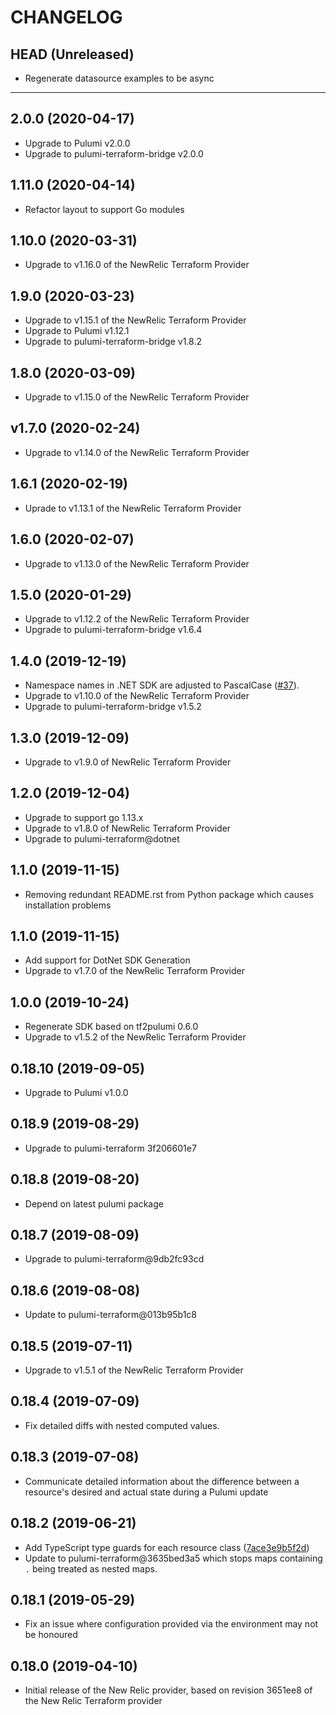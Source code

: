 CHANGELOG
=========

## HEAD (Unreleased)
* Regenerate datasource examples to be async

---
## 2.0.0 (2020-04-17)
* Upgrade to Pulumi v2.0.0
* Upgrade to pulumi-terraform-bridge v2.0.0

## 1.11.0 (2020-04-14)
* Refactor layout to support Go modules

## 1.10.0 (2020-03-31)
* Upgrade to v1.16.0 of the NewRelic Terraform Provider

## 1.9.0 (2020-03-23)
* Upgrade to v1.15.1 of the NewRelic Terraform Provider
* Upgrade to Pulumi v1.12.1
* Upgrade to pulumi-terraform-bridge v1.8.2

## 1.8.0 (2020-03-09)
* Upgrade to v1.15.0 of the NewRelic Terraform Provider

## v1.7.0 (2020-02-24)
* Upgrade to v1.14.0 of the NewRelic Terraform Provider

## 1.6.1 (2020-02-19)
* Uprade to v1.13.1 of the NewRelic Terraform Provider

## 1.6.0 (2020-02-07)
* Upgrade to v1.13.0 of the NewRelic Terraform Provider

## 1.5.0 (2020-01-29)
* Upgrade to v1.12.2 of the NewRelic Terraform Provider
* Upgrade to pulumi-terraform-bridge v1.6.4

## 1.4.0 (2019-12-19)
* Namespace names in .NET SDK are adjusted to PascalCase
([#37](https://github.com/pulumi/pulumi-newrelic/pull/37)).
* Upgrade to v1.10.0 of the NewRelic Terraform Provider
* Upgrade to pulumi-terraform-bridge v1.5.2

## 1.3.0 (2019-12-09)
* Upgrade to v1.9.0 of NewRelic Terraform Provider

## 1.2.0 (2019-12-04)
* Upgrade to support go 1.13.x
* Upgrade to v1.8.0 of NewRelic Terraform Provider
* Upgrade to pulumi-terraform@dotnet

## 1.1.0 (2019-11-15)
* Removing redundant README.rst from Python package which causes installation problems

## 1.1.0 (2019-11-15)
* Add support for DotNet SDK Generation
* Upgrade to v1.7.0 of the NewRelic Terraform Provider

## 1.0.0 (2019-10-24)
* Regenerate SDK based on tf2pulumi 0.6.0
* Upgrade to v1.5.2 of the NewRelic Terraform Provider

## 0.18.10 (2019-09-05)
* Upgrade to Pulumi v1.0.0

## 0.18.9 (2019-08-29)
* Upgrade to pulumi-terraform 3f206601e7

## 0.18.8 (2019-08-20)
* Depend on latest pulumi package

## 0.18.7 (2019-08-09)
* Upgrade to pulumi-terraform@9db2fc93cd

## 0.18.6 (2019-08-08)
* Update to pulumi-terraform@013b95b1c8

## 0.18.5 (2019-07-11)
* Upgrade to v1.5.1 of the NewRelic Terraform Provider

## 0.18.4 (2019-07-09)
* Fix detailed diffs with nested computed values.

## 0.18.3 (2019-07-08)
* Communicate detailed information about the difference between a resource's desired and actual state during a Pulumi update

## 0.18.2 (2019-06-21)
* Add TypeScript type guards for each resource class ([7ace3e9b5f2d](https://github.com/pulumi/pulumi-terraform/commit/7ace3e9b5f2d))
* Update to pulumi-terraform@3635bed3a5 which stops maps containing `.` being treated as nested maps.

## 0.18.1 (2019-05-29)
* Fix an issue where configuration provided via the environment may not be honoured

## 0.18.0 (2019-04-10)
* Initial release of the New Relic provider, based on revision 3651ee8 of the New Relic Terraform provider
